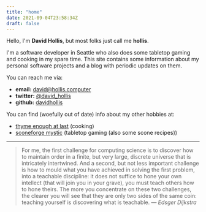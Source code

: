 ```yaml
---
title: "home"
date: 2021-09-04T23:58:34Z
draft: false
---
```


Hello, I'm **David Hollis**, but most folks just call me **hollis**.

I'm a software developer in Seattle who also does some tabletop gaming and cooking in my spare time. This site contains some information about my personal software projects and a blog with periodic updates on them.

You can reach me via:

- **email:** [david@hollis.computer](mailto:david@hollis.computer)  
- **twitter:** [@david_hollis](https://twitter.com/david_hollis)  
- **github:** [davidhollis](https://github.com/davidhollis)

You can find (woefully out of date) info about my other hobbies at:

- [thyme enough at last](https://thymeenoughatlast.com/) (cooking)
- [sconeforge mystic](https://sconeforgemystic.com/) (tabletop gaming (also some scone recipes))

* * *

> For me, the first challenge for computing science is to discover how to maintain order in a finite, but very large, discrete universe that is intricately intertwined. And a second, but not less important challenge is how to mould what you have achieved in solving the first problem, into a teachable discipline: it does not suffice to hone your own intellect (that will join you in your grave), you must teach others how to hone theirs. The more you concentrate on these two challenges, the clearer you will see that they are only two sides of the same coin: teaching yourself is discovering what is teachable.
> — _Edsger Dijkstra_